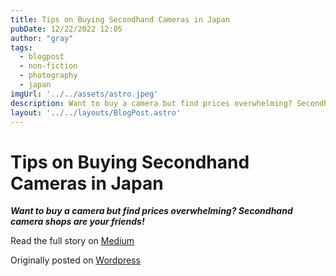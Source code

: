```yaml
---
title: Tips on Buying Secondhand Cameras in Japan
pubDate: 12/22/2022 12:05
author: "gray"
tags:
  - blogpost
  - non-fiction
  - photography
  - japan
imgUrl: '../../assets/astro.jpeg'
description: Want to buy a camera but find prices overwhelming? Secondhand camera shops are your friends!
layout: '../../layouts/BlogPost.astro'
---
```


# Tips on Buying Secondhand Cameras in Japan


***Want to buy a camera but find prices overwhelming? Secondhand camera shops are your friends!***


Read the full story on [Medium](https://medium.com/japonica-publication/tips-on-buying-secondhand-cameras-in-japan-17a186d15ac)

Originally posted on [Wordpress](https://grayinfilm.com/2022/12/22/tips-on-buying-secondhand-cameras-in-japan/)
